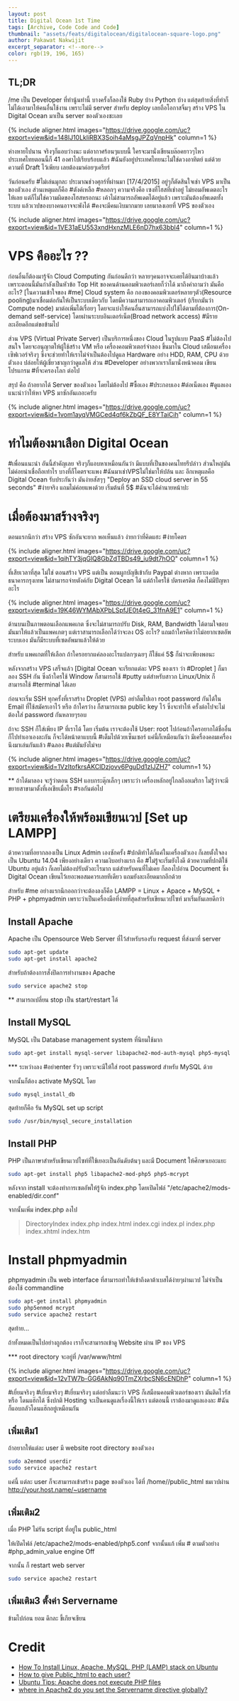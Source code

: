 ```yaml
---
layout: post
title: Digital Ocean 1st Time
tags: [Archive, Code Code and Code]
thumbnail: "assets/feats/digitalocean/digitalocean-square-logo.png"
author: Pakawat Nakwijit
excerpt_separator: <!--more-->
color: rgb(19, 196, 165)
---
```


## TL;DR
/me เป็น Developer ที่ทำนู้นทำนี้ บางครั้งก็ลองใช้ Ruby บ้าง Python บ้าง แต่สุดท้ายสิ่งที่ทำก็ไม่ได้เอามาให้คนอื่นใช้งาน เพราะไม่มี server สำหรับ deploy เลยถือโอกาสจิ้มๆ สร้าง VPS ใน Digital Ocean มาเป็น server ของตัวเองซะเลย
<!--more-->

{% include aligner.html images="https://drive.google.com/uc?export=view&id=148lJ10LkliRBX3Soih4aMsgJPZqVnpHk" column=1 %}

ห่างหายไปนาน จริงๆก็แอบว่างนะ แต่อากาศร้อนๆแบบนี้ ใครจะมานั่งเขียนบล๊อคยาวๆไหว ประเทศไทยตอนนี้ก็ 41 องศาไปเรียบร้อบแล้ว <span class="tag-en">#ฉันยังอยู่ประเทศไทยนะไม่ใช่ดวงอาทิตย์</span> แต่ด้วยความที่ Draft ไว้เพียบ เลยต้องมาค่อยๆเครียร์

วันก่อนครับ <span class="tag-en">#ไม่เล่นมุกละ</span> ประมาณช่วงศุกร์ที่ผ่านมา [17/4/2015] อยู่ๆก็ตัดสินใจเช่า VPS มาเป็นของตัวเอง ส่วนเหตุผลก็คือ <span class="tag-en">#ตังค์เหลือ</span> <span class="tag-en">#หลอกๆ</span> ความจริงคือ เซงที่โฮสที่เช่าอยู่ ไม่ยอมอัพเดตอะไรให้เลย แต่ก็ไม่ใช่ความผิดของโฮสหรอกนะ เค้าไม่สามารถอัพเดตได้อยู่แล้ว เพราะมันต้องอัพเดตทั้งระบบ แล้วเวปของบางคนอาจจะพังได้ <span class="tag-en">#คงจะมีคนเงิบมากมาย</span> เลยมาลงเอยที่ VPS ของตัวเอง

{% include aligner.html images="https://drive.google.com/uc?export=view&id=1VE31aEU553xndHxnzMLE6nD7hx63bbl4" column=1 %}

# VPS คืออะไร ??

ก่อนอื่นก็ต้องมารู้จัก Cloud Computing กันก่อนดีกว่า หลายๆคนอาจจะเคยได้ยินมาบ้างแล้ว เพราะตอนนี้มันกำลังเป็นหัวข้อ Top Hit ของคนด้านคอมพิวเตอร์เลยก็ว่าได้ มาถึงคำถามว่า มันคืออะไร? [ในความเข้าใจของ #me] Cloud system คือ กองของคอมพิวเตอร์หลายๆตัว(Resource pooling)มาเชื่อมต่อกันให้เป็นระบบเดียวกับ โดยมีความสามารถเอาคอมพิวเตอร์ (เรียกมันว่า Compute node) มาต่อเพิ่มได้เรื่อยๆ โดยจะแบ่งให้คนอื่นสามารถแบ่งไปใช้ได้ตามที่ต้องการ(On-demand self-service) โดยผ่านระบบอินเตอร์เน็ต(Broad network access) <span class="tag-en">#มีรายละเอียดอีกแต่ขอข้ามไป</span>

ส่วน VPS (Virtual Private Server) เป็นบริการหนึ่งของ Cloud ในรูปแบบ PaaS <span class="tag-en">#ไม่ต้องไปสนใจ</span> โดยจะอนุญาตให้ผู้ใช้สร้าง VM หรือ เครื่องคอมพิวเตอร์จำลอง ขึ้นมาใน Cloud เสมือนเครื่องเซิฟเวอร์จริงๆ ซึ่งจะช่วยทำให้เราไม่จำเป็นต้องไปดูแล Hardware อย่าง HDD, RAM, CPU ด้วยตัวเอง ปล่อยให้ผู้เชี่ยวชาญกว่าดูแลให้ ส่วน #Developer อย่างพวกเราก็มานั่งหน้าคอม เขียนโปรแกรม <span class="tag-en">#ที่จะครองโลก</span> ต่อไป

สรุป คือ ถ้าอยากได้ Server ของตัวเอง โดยไม่ต้องไป <span class="tag-en">#ซื้อเอง</span> <span class="tag-en">#ประกอบเอง</span> <span class="tag-en">#ต่อเน็ตเอง</span> <span class="tag-en">#ดูแลเอง</span> แนะนำว่าให้หา VPS มาซักอันเถอะครับ

{% include aligner.html images="https://drive.google.com/uc?export=view&id=1vom1ayqVMGCed4qf6kZbQF_E8YTaiCih" column=1 %}


# ทำไมต้องมาเลือก Digital Ocean

<span class="tag-en">#เพื่อนแนะนำ</span> อันนี้สำคัญเลย จริงๆก็แอบหาเหมือนกันว่า มีแบบที่เป็นของคนไทยรึปล่าว ส่วนใหญ่มันไม่ค่อยน่าเชื่อถือเท่าไร บางที่ก็โคตรจะแพง <span class="tag-en">#ฉันมาเช่า</span>VPSไม่ใช่มาให้ปล้น และ อีกเหตุผลคือ Digital Ocean รับประกันว่า มันง่ายสัสๆๆ "Deploy an SSD cloud server in 55 seconds" <span class="tag-en">#ง่ายจริง</span> แถมไม่ค่อยแพงด้วย เริ่มต้นที่ 5$ <span class="tag-en">#ฉันจะได้ค่านายหน้าปะ</span>

# เมื่อต้องมาสร้างจริงๆ

ตอนแรกนึกว่า สร้าง VPS ซักอันจะยาก พอเห็นแล้ว ง่ายกว่าที่คิดแฮะ <span class="tag-en">#ง่ายโคตร</span>

{% include aligner.html images="https://drive.google.com/uc?export=view&id=1qihTY3jqGlQ8GbZdTBDs49_iu9dt7hOO" column=1 %}


ที่เสียเวลาที่สุด ไม่ใช่ ตอนสร้าง VPS แต่เป็น ตอนผูกบัญชีเข้ากับ Paypal ต่างหาก เพราะเดบิตธนาคารกรุงเทพ ไม่สามารถจ่ายตังค์กับ Digital Ocean ได้ แต่ถ้าใครใช้ บัตรเครดิต ก็คงไม่มีปัญหาอะไร

{% include aligner.html images="https://drive.google.com/uc?export=view&id=19K46WYMAbXPbLSpfJE0t4eG_31fnA9E1" column=1 %}


ด้านบนเป็นภาพตอนเลือกแพคเกต ซึ่งจะไม่สามารถปรับ Disk, RAM, Bandwidth ได้ตามใจชอบ มันมาให้แล้วเป็นแพคเกตๆ แต่เราสามารถเลือกได้ว่าจะลง OS อะไร? แถมถ้าใครคิดว่าไม่อยากเซตอัพระบบเอง มันก็มีระบบที่เซตอัพมาแล้วให้ด้วย

สำหรับ แพคเกตที่ให้เลือก ถ้าใครอยากแค่ลองอะไรแปลกๆเฉยๆ ก็ใช้แค่ 5$ ก็น่าจะเพียงพอนะ

หลังจากสร้าง VPS เสร็จแล้ว [Digital Ocean จะเรียกแต่ละ VPS ของเรา ว่า #Droplet ] ก็มาลอง SSH กัน ซึ่งถ้าใครใช้ Window ก็สามารถใช้ #putty แต่สำหรับสาวก Linux/Unix ก็สามารถใช้ #terminal ได้เลย

ก่อนจะเริ่ม SSH ทุกครั้งที่เราสร้าง Droplet (VPS) อย่าลืมไปเอา root password กันได้ใน Email ที่ใช้สมัครเอาไว้ หรือ ถ้าใครว่าง ก็สามารถเซต public key ไว้ ซึ่งจะทำให้ ครั้งต่อไปจะไม่ต้องใส่ password กันหลายๆรอบ

ถ้าจะ SSH ก็ใส่เพียง IP ที่เราได้ โดย เริ่มต้น เราจะต้องใช้ User: root ไปก่อนถ้าใครอยากได้ชื่ออื่นก็ไปทำเอาเองละกัน ก็จะได้หน้าตาแบบนี้ <span class="tag-en">#เต็มไปด้วยเซ็นเซอร์</span> แค่นี้ก็เหมือนกันว่า มีเครื่องคอมเครื่องนึงมาเล่นกันแล้ว <span class="tag-en">#ฉลอง</span> <span class="tag-en">#แต่มันยังไม่จบ</span>

{% include aligner.html images="https://drive.google.com/uc?export=view&id=1VzItofkrsAKCIDzjovv6PguDd1zIJZH7" column=1 %}

** ถ้าได้มาลอง จะรู้ว่าตอน SSH แอบกระตุ๊กเล็กๆ เพราะว่า เครื่องหลักอยู่ไกลถึงอเมริกา ไม่รู้ว่าจะมีขยายสาขามาตั้งที่เอเชียเมื่อไร <span class="tag-en">#รอกันต่อไป</span>

# เตรียมเครื่องให้พร้อมเขียนเวป [Set up LAMPP]

ด้วยความที่อยากลองเป็น Linux Admin เองซักครั้ง <span class="tag-en">#ปกติทำได้ก็แค่ในเครื่องตัวเอง</span> ก็เลยตั้งใจลงเป็น Ubuntu 14.04 เพียงอย่างเดียว ความเงิบอย่างแรก คือ <span class="tag-en">#ไม่รู้จะเริ่มยังไงดี</span> ด้วยความที่ปกติใช้ Ubuntu อยู่แล้ว ก็เลยไม่ต้องปรับตัวอะไรมาก แต่สำหรับคนที่ไม่เคย ก็ลองไปอ่าน Document ซึ่ง Digital Ocean เขียนไว้เยอะพอสมควรเลยทีเดียว แถมยังละเอียดมากอีกด้วย

สำหรับ #me อย่างแรกนึกออกว่าจะต้องลงก็คือ LAMPP = Linux + Apace + MySQL + PHP + phpmyadmin เพราะว่าเป็นเครื่องมือที่ง่ายที่สุดสำหรับเขียนเวปไซท์ มาเริ่มกันเลยดีกว่า

## Install Apache
Apache เป็น Opensource Web Server ที่ไว้สำหรับรองรับ request ที่ส่งมาที่ server

```bash
sudo apt-get update
sudo apt-get install apache2
```

สำหรับถ้าต้องการสั่งปิดการทำงานของ Apache

```bash
sudo service apache2 stop
```

** สามารถเปลี่ยน stop เป็น start/restart ได้

## Install MySQL
MySQL เป็น Database management system ที่นิยมใช้มาก

```bash
sudo apt-get install mysql-server libapache2-mod-auth-mysql php5-mysql
```

*** ระหว่างลง <span class="tag-en">#อย่า</span>enter รัวๆ เพราะจะมีให้ใส่ root password สำหรับ MySQL ด้วย

จากนั้นก็ต้อง activate MySQL โดย

```bash
sudo mysql_install_db
```

สุดท้ายก็คือ รัน MySQL set up script

```bash
sudo /usr/bin/mysql_secure_installation
```

## Install PHP
PHP เป็นภาษาสำหรับเขียนเวปไซท์ที่ใช้เยอะเป็นอันดับต้นๆ และมี Document ให้ศึกษาเยอะแยะ

```bash
sudo apt-get install php5 libapache2-mod-php5 php5-mcrypt
```

หลังจาก install จะต้องทำการเซตอัพให้รู้จัก index.php โดยเปิดไฟล์ "/etc/apache2/mods-enabled/dir.conf"

จากนั้นเพิ่ม index.php ลงไป
>    DirectoryIndex index.php index.html index.cgi index.pl index.php index.xhtml index.htm

# Install phpmyadmin

phpmyadmin เป็น web interface ที่สามารถทำให้เข้าถึงดาต้าเบสได้ง่ายๆผ่านเวป ไม่จำเป็นต้องใช้ commandline

```bash
sudo apt-get install phpmyadmin
sudo php5enmod mcrypt
sudo service apache2 restart
```

สุดท้าย...

ถ้าทั้งหมดเป็นไปอย่างถูกต้อง เราก็จะสามารถเข้าดู Website ผ่าน IP ของ VPS

*** root directory จะอยู่ที่ /var/www/html

{% include aligner.html images="https://drive.google.com/uc?export=view&id=12vTW7b-GG6AkNq90TmZXrbcSN6cENDhP" column=1 %}

<span class="tag-en">#เยี่ยมจริงๆ</span> <span class="tag-en">#เยี่ยมจริงๆ</span> <span class="tag-en">#เยี่ยมจริงๆ</span> แต่อย่าลืมนะว่า VPS ก็เสมือนคอมพิวเตอร์ของเรา มันติดไวรัส หรือ โดนแฮ๊กได้ ซึ่งปกติ Hosting จะเป็นคนดูแลเรื่องนี้ให้เรา แต่ตอนนี้ เราต้องมาดูแลเองละ <span class="tag-en">#ฉันก็แอบกลัวโดนแฮ๊กอยู่เหมือนกัน</span>

## เพิ่มเติม1 

ถ้าอยากให้แต่ละ user มี website root directory ของตัวเอง

```bash
sudo a2enmod userdir
sudo service apache2 restart
```

แค่นี้ แต่ละ user ก็จะสามารถเข้าสร้าง page ของตัวเอง ได้ที่ /home/<username>/public_html ชมเวปผ่าน http://your.host.name/~username

## เพิ่มเติม2
เมื่อ PHP ไม่รัน script ที่อยู่ใน public_html 

ให้เปิดไฟล์ /etc/apache2/mods-enabled/php5.conf จากนั้นแก้ เพิ่ม # ตามตัวอย่าง
 #php_admin_value  engine Off

จากนั้น ก็ restart web server

```bash
sudo service apache2 restart
```

## เพิ่มเติม3 ตั้งค่า Servername

ข้ามไปก่อน ยอม ดึกละ ขี้เกียจเขียน

# Credit

* [How To Install Linux, Apache, MySQL, PHP (LAMP) stack on Ubuntu](https://www.digitalocean.com/community/tutorials/how-to-install-linux-apache-mysql-php-lamp-stack-on-ubuntu)
* [How to give Public_html to each user?](http://askubuntu.com/questions/263286/how-to-give-public-html-to-each-user)
* [Ubuntu Tips: Apache does not execute PHP files](http://matthewwittering.com/blog/ubuntu-tips/apache-not-running-php-files.html)
* [where in Apache2 do you set the Servername directive globally?](http://unix.stackexchange.com/questions/155150/where-in-apache2-do-you-set-the-servername-directive-globally)

